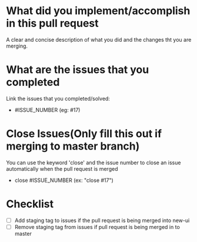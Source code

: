# What did you implement/accomplish in this pull request
A clear and concise description of what you did and the changes tht you are merging.

# What are the issues that you completed
Link the issues that you completed/solved:
- #ISSUE_NUMBER (eg: #17)

# Close Issues(Only fill this out if merging to master branch)
You can use the keyword 'close' and the issue number to close an issue automatically when the pull request is merged
- close #ISSUE_NUMBER (ex: "close #17")

# Checklist
- [ ] Add staging tag to issues if the pull request is being merged into new-ui
- [ ] Remove staging tag from issues if pull request is being merged in to master

